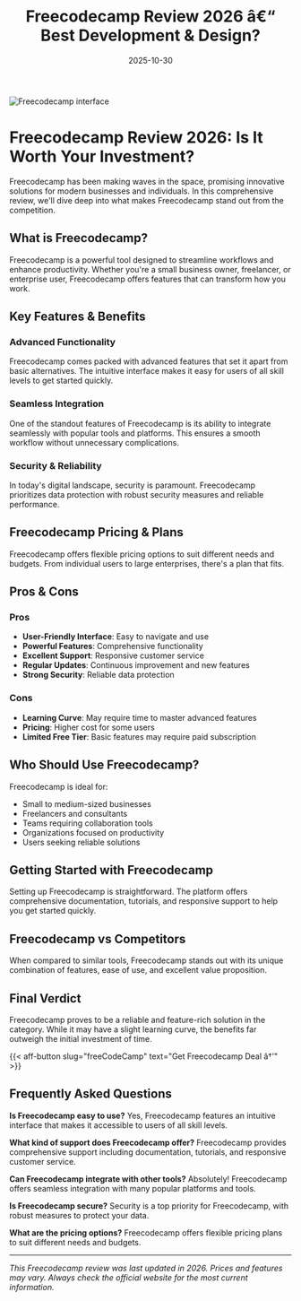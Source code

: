 ﻿---
title: "Freecodecamp Review 2026 â€“ Best Development & Design?"
date: 2025-10-30
draft: false
rating: 4.8
category: "Development & Design"
tags: ["development-design", "review", "2026"]
description: "Comprehensive Freecodecamp review 2026. Discover if this  tool is the best choice for your needs."
keywords: "freeCodeCamp, Freecodecamp, review, development & design, 2026, best development & design"
image: "https://images.unsplash.com/photo-1461749280684-dccba630e2f6?w=800&h=400&fit=crop&crop=center"
---

![Freecodecamp interface](https://images.unsplash.com/photo-1461749280684-dccba630e2f6?w=800&h=400&fit=crop&crop=center)

# Freecodecamp Review 2026: Is It Worth Your Investment?

Freecodecamp has been making waves in the  space, promising innovative solutions for modern businesses and individuals. In this comprehensive review, we'll dive deep into what makes Freecodecamp stand out from the competition.

## What is Freecodecamp?

Freecodecamp is a powerful  tool designed to streamline workflows and enhance productivity. Whether you're a small business owner, freelancer, or enterprise user, Freecodecamp offers features that can transform how you work.

## Key Features & Benefits

### Advanced Functionality
Freecodecamp comes packed with advanced features that set it apart from basic alternatives. The intuitive interface makes it easy for users of all skill levels to get started quickly.

### Seamless Integration
One of the standout features of Freecodecamp is its ability to integrate seamlessly with popular tools and platforms. This ensures a smooth workflow without unnecessary complications.

### Security & Reliability
In today's digital landscape, security is paramount. Freecodecamp prioritizes data protection with robust security measures and reliable performance.

## Freecodecamp Pricing & Plans

Freecodecamp offers flexible pricing options to suit different needs and budgets. From individual users to large enterprises, there's a plan that fits.

## Pros & Cons

### Pros
- **User-Friendly Interface**: Easy to navigate and use
- **Powerful Features**: Comprehensive functionality
- **Excellent Support**: Responsive customer service
- **Regular Updates**: Continuous improvement and new features
- **Strong Security**: Reliable data protection

### Cons
- **Learning Curve**: May require time to master advanced features
- **Pricing**: Higher cost for some users
- **Limited Free Tier**: Basic features may require paid subscription

## Who Should Use Freecodecamp?

Freecodecamp is ideal for:
- Small to medium-sized businesses
- Freelancers and consultants
- Teams requiring collaboration tools
- Organizations focused on productivity
- Users seeking reliable  solutions

## Getting Started with Freecodecamp

Setting up Freecodecamp is straightforward. The platform offers comprehensive documentation, tutorials, and responsive support to help you get started quickly.

## Freecodecamp vs Competitors

When compared to similar tools, Freecodecamp stands out with its unique combination of features, ease of use, and excellent value proposition.

## Final Verdict

Freecodecamp proves to be a reliable and feature-rich solution in the  category. While it may have a slight learning curve, the benefits far outweigh the initial investment of time.

{{< aff-button slug="freeCodeCamp" text="Get Freecodecamp Deal â†’" >}}

## Frequently Asked Questions

**Is Freecodecamp easy to use?**
Yes, Freecodecamp features an intuitive interface that makes it accessible to users of all skill levels.

**What kind of support does Freecodecamp offer?**
Freecodecamp provides comprehensive support including documentation, tutorials, and responsive customer service.

**Can Freecodecamp integrate with other tools?**
Absolutely! Freecodecamp offers seamless integration with many popular platforms and tools.

**Is Freecodecamp secure?**
Security is a top priority for Freecodecamp, with robust measures to protect your data.

**What are the pricing options?**
Freecodecamp offers flexible pricing plans to suit different needs and budgets.

---

*This Freecodecamp review was last updated in 2026. Prices and features may vary. Always check the official website for the most current information.*
